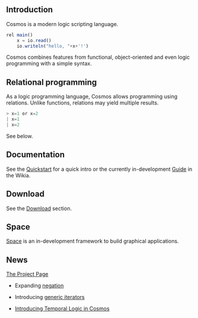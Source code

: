 ## Introduction

Cosmos is a modern logic scripting language.

```javascript
rel main()
    x = io.read()
    io.writeln("hello, "+x+'!')
```

Cosmos combines features from functional, object-oriented and even logic programming with a simple syntax.

Relational programming
--

As a logic programming language, Cosmos allows programming using relations. Unlike functions, relations may yield multiple results.

```javascript
> x=1 or x=2
| x=1
| x=2
```

See below.

Documentation
--

See the [Quickstart](/quickstart.html) for a quick intro or the currently in-development [Guide](https://github.com/cosmos-lang/cosmos-lang.github.io/wiki) in the Wikia.

Download
--

See the [Download](https://github.com/cosmos-lang/cosmos-lang.github.io/wiki/Download) section.

Space
--

[Space](/space/space.html) is an in-development framework to build graphical applications.

News
--

[The Project Page](https://github.com/cosmos-lang/cosmos-lang.github.io/wiki/The-Cosmos-Initiative)

- Expanding [negation](https://github.com/cosmos-lang/cosmos-lang.github.io/wiki/v0.6-%E2%80%90-Constructive-Negation/)

- Introducing [generic iterators](https://github.com/cosmos-lang/cosmos-lang.github.io/wiki/Pseudo-imperative-programming)

- [Introducing Temporal Logic in Cosmos](https://github.com/cosmos-lang/cosmos-lang.github.io/wiki/Temporal-Logic-in-Cosmos)


